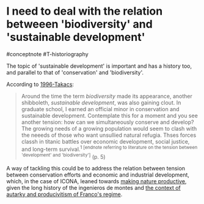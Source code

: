 # I need to deal with the relation betweeen 'biodiversity' and 'sustainable development'
#conceptnote #T-historiography 

The topic of 'sustainable development' is important and has a history too, and parallel to that of 'conservation' and 'biodiversity'. 

According to [1996-Takacs](1996-Takacs.md):
> Around the time the term *biodiversity* made its appearance, another shibboleth, *sustainable development*, was also gaining clout. In graduate school, I earned an official minor in conservation and sustainable development. Contemplate this for a moment and you see another tension: how can we simultaneously conserve and develop? The growing needs of a growing population would seem to clash with the neeeds of those who want unsullied natural refugia. Thses forces classh in titanic battles over economic development, social justice, and long-term survival.<sup>1 [endnote referring to literature on the tension between 'development' and 'biodiversity']</sup> (p. 5)


A way of tackling this could be to address the relation between tension between conservation efforts and economic and industrial development, which, in the case of ICONA, leaned towards [making nature productive](ICONA%20had%20a%20variety%20of%20tasks%20in%20paper,%20but%20in%20practice%20they%20were%20centered%20around%20forest%20management%20and%20making%20nature%20productive.md), given the long history of the ingenieros de montes and [the context of autarky and producivitism of Franco's regime](ICONA's%20work%20was%20embedded%20in%20the%20autarkic%20and%20productivist%20political%20aims%20of%20Franquism.md).

